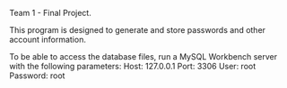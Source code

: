 Team 1 - Final Project.

This program is designed to generate and store passwords and other account information.

To be able to access the database files, run a MySQL Workbench server with the following parameters:
Host: 127.0.0.1
Port: 3306
User: root
Password: root
